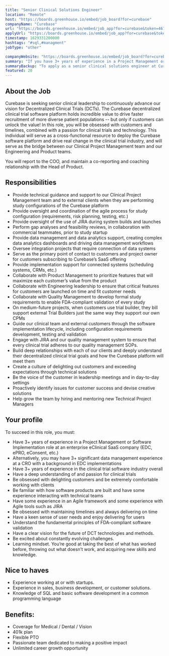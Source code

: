 ```yaml
---
title: "Senior Clinical Solutions Engineer"
location: "Remote"
host: "https://boards.greenhouse.io/embed/job_board?for=curebase"
companyName: "Curebase"
url: "https://boards.greenhouse.io/embed/job_app?for=curebase&token=4671070003"
applyUrl: "https://boards.greenhouse.io/embed/job_app?for=curebase&token=4671070003#app"
timestamp: 1629331200000
hashtags: "#sql,#managment"
jobType: "other"

companyWebsite: "https://boards.greenhouse.io/embed/job_board?for=curebase"
summary: "If you have 3+ years of experience in a Project Management or Software Implementation role at an enterprise eClinical SaaS company, consider applying to Curebase's job post for a new senior clinical solutions engineer."
summaryBackup: "To apply as a senior clinical solutions engineer at Curebase, you preferably need to have some #management, #css, #scrum."
featured: 20
---
```


## About the Job

Curebase is seeking senior clinical leadership to continuously advance our vision for Decentralized Clinical Trials (DCTs). The Curebase decentralized clinical trial software platform holds incredible value to drive faster recruitment of more diverse patient populations -- but only if customers can unlock the value! In this role, you will be obsessed with customers and timelines, combined with a passion for clinical trials and technology. This individual will serve as a cross-functional resource to deploy the Curebase software platform and drive real change in the clinical trial industry, and will serve as the bridge between our Clinical Project Management team and our Engineering and Product teams.

You will report to the COO, and maintain a co-reporting and coaching relationship with the Head of Product.

## Responsibilities

*   Provide technical guidance and support to our Clinical Project Management team and to external clients when they are performing study configurations of the Curebase platform
*   Provide oversight and coordination of the agile process for study configuration (requirements, risk planning, testing, etc.)
*   Provide oversight of the use of JIRA during system builds and launches
*   Perform gap analyses and feasibility reviews, in collaboration with commercial teammates, prior to study startup
*   Provide data management and data analytics support, creating complex data analytics dashboards and driving data management workflows
*   Oversee integration projects that require connection of data systems
*   Serve as the primary point of contact to customers and project owner for customers subscribing to Curebase’s SaaS offering
*   Provide implementation support for connected systems (scheduling systems, CRMs, etc.)
*   Collaborate with Product Management to prioritize features that will maximize each customer’s value from the product
*   Collaborate with Engineering leadership to ensure that critical features for customers are launched on time and fit customer needs
*   Collaborate with Quality Management to develop formal study requirements to enable FDA-compliant validation of every study
*   On medium-future projects, when customers use trial builder, they bill support external Trial Builders just the same way they support our own CPMs
*   Guide our clinical team and external customers through the software implementation lifecycle, including configuration requirements development, testing and validation
*   Engage with JIRA and our quality management system to ensure that every clinical trial adheres to our quality management SOPs.
*   Build deep relationships with each of our clients and deeply understand their decentralized clinical trial goals and how the Curebase platform will meet them
*   Create a culture of delighting out customers and exceeding expectations through technical solutions
*   Be the voice of the customer in leadership meetings and in day-to-day settings
*   Proactively identify issues for customer success and devise creative solutions
*   Help grow the team by hiring and mentoring new Technical Project Managers

## Your profile

To succeed in this role, you must:

*   Have 3+ years of experience in a Project Management or Software Implementation role at an enterprise eClinical SaaS company (EDC, ePRO, eConsent, etc.)
*   Alternatively, you may have 3+ significant data management experience at a CRO with a background in EDC implementations
*   Have 3+ years of experience in the clinical trial software industry overall
*   Have a deep understanding of and passion for clinical trials
*   Be obsessed with delighting customers and be extremely comfortable working with clients
*   Be familiar with how software products are built and have some experience interacting with technical teams
*   Have some experience in an Agile framework and some experience with Agile tools such as JIRA
*   Be obsessed with maintaining timelines and always delivering on time
*   Have a keen sense of user needs and enjoy delivering for users
*   Understand the fundamental principles of FDA-compliant software validation
*   Have a clear vision for the future of DCT technologies and methods.
*   Be excited about constantly evolving challenges.
*   Learning mindset. You’re good at taking the best of what has worked before, throwing out what doesn’t work, and acquiring new skills and knowledge.

## Nice to haves

*   Experience working at or with startups.
*   Experience in sales, business development, or customer solutions.
*   Knowledge of SQL and basic software development in a common programming language

## Benefits:

*   Coverage for Medical / Dental / Vision
*   401k plan
*   Flexible PTO
*   Passionate team dedicated to making a positive impact
*   Unlimited career growth opportunity
